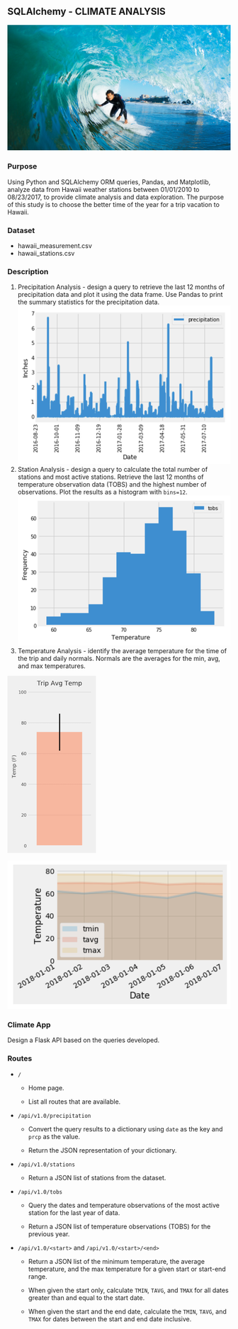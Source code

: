 ## SQLAlchemy - CLIMATE ANALYSIS

![surfs-up.png](Images/surfs-up.png)

### Purpose
Using Python and SQLAlchemy ORM queries, Pandas, and Matplotlib, analyze data from Hawaii weather stations between 01/01/2010 to 08/23/2017, to provide climate analysis and data exploration. The purpose of this study is to choose the better time of the year for a trip vacation to Hawaii.

### Dataset
- hawaii_measurement.csv
- hawaii_stations.csv

### Description
1. Precipitation Analysis - design a query to retrieve the last 12 months of precipitation data and plot it using the data frame. Use Pandas to print the summary statistics for the precipitation data.
![precipitation](Images/precipitation.png)
2. Station Analysis - design a query to calculate the total number of stations and most active stations. Retrieve the last 12 months of temperature observation data (TOBS) and the highest number of observations. Plot the results as a histogram with `bins=12`.
![station-histogram](Images/station-histogram.png)
3. Temperature Analysis - identify the average temperature for the time of the trip and daily normals. Normals are the averages for the min, avg, and max temperatures.

![temperature](Images/temperature.png)

![daily-normals](Images/daily-normals.png)

### Climate App
Design a Flask API based on the queries developed.

### Routes

* `/`

  * Home page.

  * List all routes that are available.

* `/api/v1.0/precipitation`

  * Convert the query results to a dictionary using `date` as the key and `prcp` as the value.

  * Return the JSON representation of your dictionary.

* `/api/v1.0/stations`

  * Return a JSON list of stations from the dataset.

* `/api/v1.0/tobs`
  * Query the dates and temperature observations of the most active station for the last year of data.
  
  * Return a JSON list of temperature observations (TOBS) for the previous year.

* `/api/v1.0/<start>` and `/api/v1.0/<start>/<end>`

  * Return a JSON list of the minimum temperature, the average temperature, and the max temperature for a given start or start-end range.

  * When given the start only, calculate `TMIN`, `TAVG`, and `TMAX` for all dates greater than and equal to the start date.

  * When given the start and the end date, calculate the `TMIN`, `TAVG`, and `TMAX` for dates between the start and end date inclusive.


